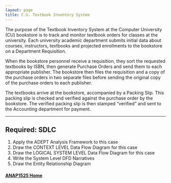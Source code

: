```yaml
---
layout: page
title: C.U. Textbook Inventory System
---
```


The purpose of the Textbook Inventory System at the Computer University (CU) bookstore is to track and monitor textbook orders for classes at the university. Each university academic department submits initial data about courses, instructors, textbooks and projected enrollments to the bookstore on a Department Requisition.

When the bookstore personnel receive a requisition, they sort the requested textbooks by ISBN, then generate Purchase Orders and send them to each appropriate publisher. The bookstore then files the requisition and a copy of the purchase orders in two separate files before sending the original copy of the purchase orders to each publisher.

The textbooks arrive at the bookstore, accompanied by a Packing Slip. This packing slip is checked and verified against the purchase order by the bookstore. The verified packing slip is then stamped “verified” and sent to the Accounting department for payment.

<hr>

## Required: SDLC
1.	Apply the ADEPT Analysis Framework to this case
2.	Draw the CONTEXT LEVEL Data Flow Diagram for this case
3.	Draw the LOGICAL SYSTEM LEVEL Data Flow Diagram for this case
4.	Write the System Level DFD Narratives
5.	Draw the Entity Relationship Diagram

#### [ANAP1525 Home](../)